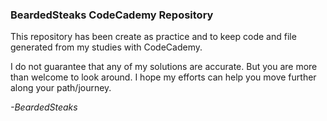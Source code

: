 ### BeardedSteaks CodeCademy Repository

This repository has been create as practice and to keep code and file generated
from my studies with CodeCademy.

I do not guarantee that any of my solutions are accurate. But you are more than
welcome to look around.  I hope my efforts can help you move further along your
path/journey.

*-BeardedSteaks*

